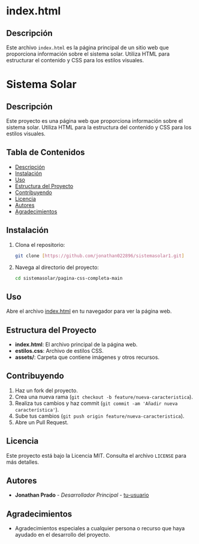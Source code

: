# index.html

## Descripción

Este archivo `index.html` es la página principal de un sitio web que proporciona información sobre el sistema solar. Utiliza HTML para estructurar el contenido y CSS para los estilos visuales.

# Sistema Solar

## Descripción

Este proyecto es una página web que proporciona información sobre el sistema solar. Utiliza HTML para la estructura del contenido y CSS para los estilos visuales.

## Tabla de Contenidos
- [Descripción](#descripción)
- [Instalación](#instalación)
- [Uso](#uso)
- [Estructura del Proyecto](#estructura-del-proyecto)
- [Contribuyendo](#contribuyendo)
- [Licencia](#licencia)
- [Autores](#autores)
- [Agradecimientos](#agradecimientos)

## Instalación

1. Clona el repositorio:
    ```sh
    git clone [https://github.com/jonathan022896/sistemasolar1.git]
    ```
2. Navega al directorio del proyecto:
    ```sh
    cd sistemasolar/pagina-css-completa-main
    ```

## Uso

Abre el archivo [index.html](http://_vscodecontentref_/0) en tu navegador para ver la página web.

## Estructura del Proyecto

- **index.html**: El archivo principal de la página web.
- **estilos.css**: Archivo de estilos CSS.
- **assets/**: Carpeta que contiene imágenes y otros recursos.

## Contribuyendo

1. Haz un fork del proyecto.
2. Crea una nueva rama (`git checkout -b feature/nueva-caracteristica`).
3. Realiza tus cambios y haz commit (`git commit -am 'Añadir nueva característica'`).
4. Sube tus cambios (`git push origin feature/nueva-caracteristica`).
5. Abre un Pull Request.

## Licencia

Este proyecto está bajo la Licencia MIT. Consulta el archivo `LICENSE` para más detalles.

## Autores

- **Jonathan Prado** - *Desarrollador Principal* - [tu-usuario](https://github.com/tu-usuario)

## Agradecimientos

- Agradecimientos especiales a cualquier persona o recurso que haya ayudado en el desarrollo del proyecto.
